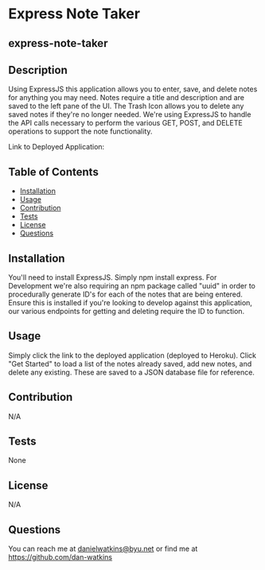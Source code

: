 # Express Note Taker

## express-note-taker

## Description

Using ExpressJS this application allows you to enter, save, and delete notes for anything you may need. Notes require a title and description and are saved to the left pane of the UI. The Trash Icon allows you to delete any saved notes if they're no longer needed. We're using ExpressJS to handle the API calls necessary to perform the various GET, POST, and DELETE operations to support the note functionality.

Link to Deployed Application:

## Table of Contents

- [Installation](#installation)
- [Usage](#usage)
- [Contribution](#contribution)
- [Tests](#tests)
- [License](#license)
- [Questions](#questions)

## Installation

You'll need to install ExpressJS. Simply npm install express. For Development we're also requiring an npm package called "uuid" in order to procedurally generate ID's for each of the notes that are being entered. Ensure this is installed if you're looking to develop against this application, our various endpoints for getting and deleting require the ID to function.

## Usage

Simply click the link to the deployed application (deployed to Heroku). Click "Get Started" to load a list of the notes already saved, add new notes, and delete any existing. These are saved to a JSON database file for reference.

## Contribution

N/A

## Tests

None

## License

N/A

## Questions

You can reach me at danielwatkins@byu.net or find me at https://github.com/dan-watkins

